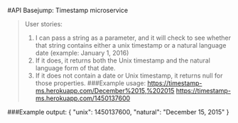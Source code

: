 #API Basejump: Timestamp microservice
>User stories:
>1) I can pass a string as a parameter, and it will check to see whether that string contains either a unix timestamp or a natural language date (example: January 1, 2016)
>2) If it does, it returns both the Unix timestamp and the natural language form of that date.
>3) If it does not contain a date or Unix timestamp, it returns null for those properties.
###Example usage:
	https://timestamp-ms.herokuapp.com/December%2015,%202015
	https://timestamp-ms.herokuapp.com/1450137600

###Example output:
	{ "unix": 1450137600, "natural": "December 15, 2015" }
